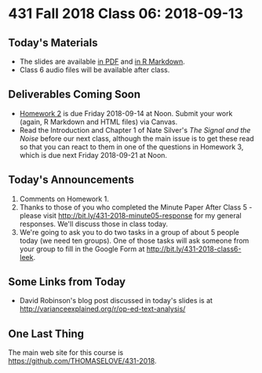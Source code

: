 # 431 Fall 2018 Class 06: 2018-09-13

## Today's Materials

- The slides are available [in PDF](https://github.com/THOMASELOVE/431-2018/blob/master/slides/class06/431_class-06-slides_2018.pdf) and [in R Markdown](https://raw.githubusercontent.com/THOMASELOVE/431-2018/master/slides/class06/431_class-06-slides_2018.Rmd).
- Class 6 audio files will be available after class.

## Deliverables Coming Soon

- [Homework 2](https://github.com/THOMASELOVE/431-2018/tree/master/homework/Homework2) is due Friday 2018-09-14 at Noon. Submit your work (again, R Markdown and HTML files) via Canvas.
- Read the Introduction and Chapter 1 of Nate Silver's *The Signal and the Noise* before our next class, although the main issue is to get these read so that you can react to them in one of the questions in Homework 3, which is due next Friday 2018-09-21 at Noon.

## Today's Announcements

1. Comments on Homework 1.
2. Thanks to those of you who completed the Minute Paper After Class 5 - please visit http://bit.ly/431-2018-minute05-response for my general responses. We'll discuss those in class today.
3. We're going to ask you to do two tasks in a group of about 5 people today (we need ten groups). One of those tasks will ask someone from your group to fill in the Google Form at http://bit.ly/431-2018-class6-leek.

## Some Links from Today

- David Robinson's blog post discussed in today's slides is at http://varianceexplained.org/r/op-ed-text-analysis/

## One Last Thing

The main web site for this course is https://github.com/THOMASELOVE/431-2018.
